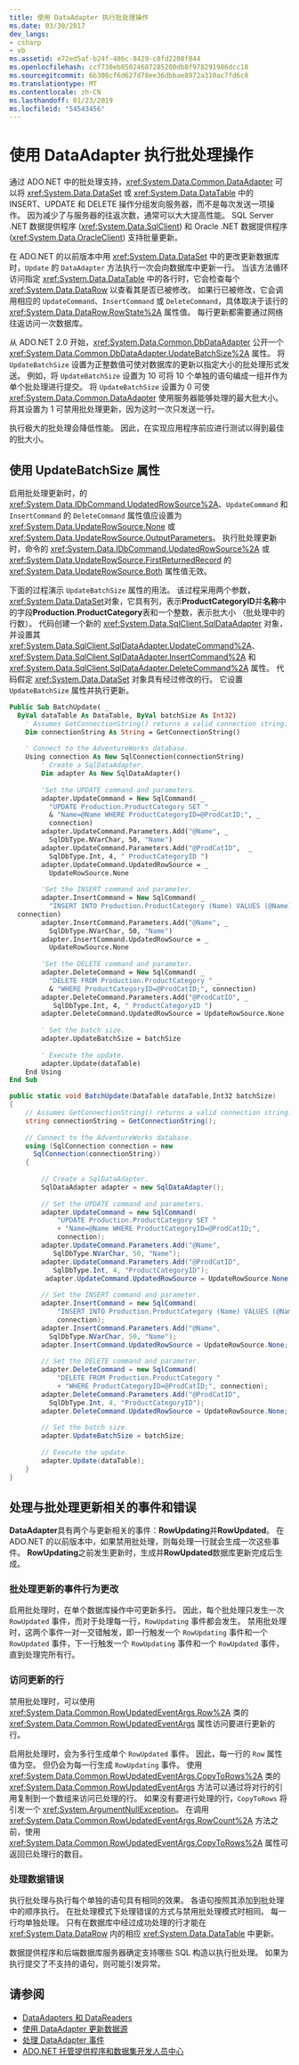 ```yaml
---
title: 使用 DataAdapter 执行批处理操作
ms.date: 03/30/2017
dev_langs:
- csharp
- vb
ms.assetid: e72ed5af-b24f-486c-8429-c8fd2208f844
ms.openlocfilehash: ccf730eb85024687285200db8f978291986dcc18
ms.sourcegitcommit: 6b308cf6d627d78ee36dbbae8972a310ac7fd6c8
ms.translationtype: MT
ms.contentlocale: zh-CN
ms.lasthandoff: 01/23/2019
ms.locfileid: "54543456"
---
```

# <a name="performing-batch-operations-using-dataadapters"></a>使用 DataAdapter 执行批处理操作
通过 ADO.NET 中的批处理支持，<xref:System.Data.Common.DataAdapter> 可以将 <xref:System.Data.DataSet> 或 <xref:System.Data.DataTable> 中的 INSERT、UPDATE 和 DELETE 操作分组发向服务器，而不是每次发送一项操作。 因为减少了与服务器的往返次数，通常可以大大提高性能。 SQL Server .NET 数据提供程序 (<xref:System.Data.SqlClient>) 和 Oracle .NET 数据提供程序 (<xref:System.Data.OracleClient>) 支持批量更新。  
  
 在 ADO.NET 的以前版本中用 <xref:System.Data.DataSet> 中的更改更新数据库时，`Update` 的 `DataAdapter` 方法执行一次会向数据库中更新一行。 当该方法循环访问指定 <xref:System.Data.DataTable> 中的各行时，它会检查每个 <xref:System.Data.DataRow> 以查看其是否已被修改。 如果行已被修改，它会调用相应的 `UpdateCommand`、`InsertCommand` 或 `DeleteCommand`，具体取决于该行的 <xref:System.Data.DataRow.RowState%2A> 属性值。 每行更新都需要通过网络往返访问一次数据库。  
  
 从 ADO.NET 2.0 开始，<xref:System.Data.Common.DbDataAdapter> 公开一个 <xref:System.Data.Common.DbDataAdapter.UpdateBatchSize%2A> 属性。 将 `UpdateBatchSize` 设置为正整数值可使对数据库的更新以指定大小的批处理形式发送。 例如，将 `UpdateBatchSize` 设置为 10 可将 10 个单独的语句编成一组并作为单个批处理进行提交。 将 `UpdateBatchSize` 设置为 0 可使 <xref:System.Data.Common.DataAdapter> 使用服务器能够处理的最大批大小。 将其设置为 1 可禁用批处理更新，因为这时一次只发送一行。  
  
 执行极大的批处理会降低性能。 因此，在实现应用程序前应进行测试以得到最佳的批大小。  
  
## <a name="using-the-updatebatchsize-property"></a>使用 UpdateBatchSize 属性  
 启用批处理更新时，的 <xref:System.Data.IDbCommand.UpdatedRowSource%2A>、`UpdateCommand` 和 `InsertCommand` 的 `DeleteCommand` 属性值应设置为 <xref:System.Data.UpdateRowSource.None> 或 <xref:System.Data.UpdateRowSource.OutputParameters>。 执行批处理更新时，命令的 <xref:System.Data.IDbCommand.UpdatedRowSource%2A> 或 <xref:System.Data.UpdateRowSource.FirstReturnedRecord> 的 <xref:System.Data.UpdateRowSource.Both> 属性值无效。  
  
 下面的过程演示 `UpdateBatchSize` 属性的用法。 该过程采用两个参数，<xref:System.Data.DataSet>对象，它具有列，表示**ProductCategoryID**并**名称**中的字段**Production.ProductCategory**表和一个整数，表示批大小 （批处理中的行数）。 代码创建一个新的 <xref:System.Data.SqlClient.SqlDataAdapter> 对象，并设置其 <xref:System.Data.SqlClient.SqlDataAdapter.UpdateCommand%2A>、<xref:System.Data.SqlClient.SqlDataAdapter.InsertCommand%2A> 和 <xref:System.Data.SqlClient.SqlDataAdapter.DeleteCommand%2A> 属性。 代码假定 <xref:System.Data.DataSet> 对象具有经过修改的行。 它设置 `UpdateBatchSize` 属性并执行更新。  
  
```vb  
Public Sub BatchUpdate( _  
  ByVal dataTable As DataTable, ByVal batchSize As Int32)  
    ' Assumes GetConnectionString() returns a valid connection string.  
    Dim connectionString As String = GetConnectionString()  
  
    ' Connect to the AdventureWorks database.  
    Using connection As New SqlConnection(connectionString)  
        ' Create a SqlDataAdapter.  
        Dim adapter As New SqlDataAdapter()  
  
        'Set the UPDATE command and parameters.  
        adapter.UpdateCommand = New SqlCommand( _  
          "UPDATE Production.ProductCategory SET " _  
          & "Name=@Name WHERE ProductCategoryID=@ProdCatID;", _  
          connection)  
        adapter.UpdateCommand.Parameters.Add("@Name", _  
          SqlDbType.NVarChar, 50, "Name")  
        adapter.UpdateCommand.Parameters.Add("@ProdCatID",  _  
          SqlDbType.Int, 4, " ProductCategoryID ")  
        adapter.UpdateCommand.UpdatedRowSource = _  
          UpdateRowSource.None  
  
        'Set the INSERT command and parameter.  
        adapter.InsertCommand = New SqlCommand( _  
          "INSERT INTO Production.ProductCategory (Name) VALUES (@Name);", _  
  connection)  
        adapter.InsertCommand.Parameters.Add("@Name", _  
          SqlDbType.NVarChar, 50, "Name")  
        adapter.InsertCommand.UpdatedRowSource = _  
          UpdateRowSource.None  
  
        'Set the DELETE command and parameter.  
        adapter.DeleteCommand = New SqlCommand( _  
          "DELETE FROM Production.ProductCategory " _  
          & "WHERE ProductCategoryID=@ProdCatID;", connection)  
        adapter.DeleteCommand.Parameters.Add("@ProdCatID", _  
           SqlDbType.Int, 4, " ProductCategoryID ")  
        adapter.DeleteCommand.UpdatedRowSource = UpdateRowSource.None  
  
        ' Set the batch size.  
        adapter.UpdateBatchSize = batchSize  
  
        ' Execute the update.  
        adapter.Update(dataTable)  
    End Using  
End Sub  
```  
  
```csharp  
public static void BatchUpdate(DataTable dataTable,Int32 batchSize)  
{  
    // Assumes GetConnectionString() returns a valid connection string.  
    string connectionString = GetConnectionString();  
  
    // Connect to the AdventureWorks database.  
    using (SqlConnection connection = new   
      SqlConnection(connectionString))  
    {  
  
        // Create a SqlDataAdapter.  
        SqlDataAdapter adapter = new SqlDataAdapter();  
  
        // Set the UPDATE command and parameters.  
        adapter.UpdateCommand = new SqlCommand(  
            "UPDATE Production.ProductCategory SET "  
            + "Name=@Name WHERE ProductCategoryID=@ProdCatID;",   
            connection);  
        adapter.UpdateCommand.Parameters.Add("@Name",   
           SqlDbType.NVarChar, 50, "Name");  
        adapter.UpdateCommand.Parameters.Add("@ProdCatID",   
           SqlDbType.Int, 4, "ProductCategoryID");  
         adapter.UpdateCommand.UpdatedRowSource = UpdateRowSource.None;  
  
        // Set the INSERT command and parameter.  
        adapter.InsertCommand = new SqlCommand(  
            "INSERT INTO Production.ProductCategory (Name) VALUES (@Name);",   
            connection);  
        adapter.InsertCommand.Parameters.Add("@Name",   
          SqlDbType.NVarChar, 50, "Name");  
        adapter.InsertCommand.UpdatedRowSource = UpdateRowSource.None;  
  
        // Set the DELETE command and parameter.  
        adapter.DeleteCommand = new SqlCommand(  
            "DELETE FROM Production.ProductCategory "  
            + "WHERE ProductCategoryID=@ProdCatID;", connection);  
        adapter.DeleteCommand.Parameters.Add("@ProdCatID",   
          SqlDbType.Int, 4, "ProductCategoryID");  
        adapter.DeleteCommand.UpdatedRowSource = UpdateRowSource.None;  
  
        // Set the batch size.  
        adapter.UpdateBatchSize = batchSize;  
  
        // Execute the update.  
        adapter.Update(dataTable);  
    }  
}  
```  
  
## <a name="handling-batch-update-related-events-and-errors"></a>处理与批处理更新相关的事件和错误  
 **DataAdapter**具有两个与更新相关的事件：**RowUpdating**并**RowUpdated**。 在 ADO.NET 的以前版本中，如果禁用批处理，则每处理一行就会生成一次这些事件。 **RowUpdating**之前发生更新时，生成并**RowUpdated**数据库更新完成后生成。  
  
### <a name="event-behavior-changes-with-batch-updates"></a>批处理更新的事件行为更改  
 启用批处理时，在单个数据库操作中可更新多行。 因此，每个批处理只发生一次 `RowUpdated` 事件，而对于处理每一行，`RowUpdating` 事件都会发生。 禁用批处理时，这两个事件一对一交错触发，即一行触发一个 `RowUpdating` 事件和一个 `RowUpdated` 事件，下一行触发一个 `RowUpdating` 事件和一个 `RowUpdated` 事件，直到处理完所有行。  
  
### <a name="accessing-updated-rows"></a>访问更新的行  
 禁用批处理时，可以使用 <xref:System.Data.Common.RowUpdatedEventArgs.Row%2A> 类的 <xref:System.Data.Common.RowUpdatedEventArgs> 属性访问要进行更新的行。  
  
 启用批处理时，会为多行生成单个 `RowUpdated` 事件。 因此，每一行的 `Row` 属性值为空。 但仍会为每一行生成 `RowUpdating` 事件。 使用 <xref:System.Data.Common.RowUpdatedEventArgs.CopyToRows%2A> 类的 <xref:System.Data.Common.RowUpdatedEventArgs> 方法可以通过将对行的引用复制到一个数组来访问已处理的行。 如果没有要进行处理的行，`CopyToRows` 将引发一个 <xref:System.ArgumentNullException>。 在调用 <xref:System.Data.Common.RowUpdatedEventArgs.RowCount%2A> 方法之前，使用 <xref:System.Data.Common.RowUpdatedEventArgs.CopyToRows%2A> 属性可返回已处理行的数目。  
  
### <a name="handling-data-errors"></a>处理数据错误  
 执行批处理与执行每个单独的语句具有相同的效果。 各语句按照其添加到批处理中的顺序执行。 在批处理模式下处理错误的方式与禁用批处理模式时相同。 每一行均单独处理。 只有在数据库中经过成功处理的行才能在 <xref:System.Data.DataRow> 内的相应 <xref:System.Data.DataTable> 中更新。  
  
 数据提供程序和后端数据库服务器确定支持哪些 SQL 构造以执行批处理。 如果为执行提交了不支持的语句，则可能引发异常。  
  
## <a name="see-also"></a>请参阅
- [DataAdapters 和 DataReaders](../../../../docs/framework/data/adonet/dataadapters-and-datareaders.md)
- [使用 DataAdapter 更新数据源](../../../../docs/framework/data/adonet/updating-data-sources-with-dataadapters.md)
- [处理 DataAdapter 事件](../../../../docs/framework/data/adonet/handling-dataadapter-events.md)
- [ADO.NET 托管提供程序和数据集开发人员中心](https://go.microsoft.com/fwlink/?LinkId=217917)
